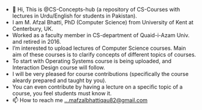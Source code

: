 - 👋 Hi, This is @CS-Concepts-hub (a repository of CS-Courses with lectures in Urdu/English for students in Pakistan). 
- I am M. Afzal Bhatti, PhD (Computer Science) from University of Kent at Centerbury, UK. 
-   Worked as a faculty member in CS-department of Quaid-i-Azam Univ. and retired in 2016. 
- I’m interested to upload lectures of Computer Science courses. Main aim of these courses is to clarify concepts of different topics of courses.   
- To start with Operating Systems course is being uploaded, and Interaction Design course will follow. 
- I will be very pleased for course contributions (specifically the course aleardy prepared and taught by you). 
- You can even contribute by having a lecture on a specific topic of a course, you feel students must know it.   
- 📫 How to reach me ...mafzalbhattiqau82@gmail.com
<!---by having a 
CS-Concepts-hub/CS-Concepts-hub is a ✨ special ✨ repository because its `README.md` (this file) appears on your GitHub profile.
You can click the Preview link to take a look at your changes.
--->
